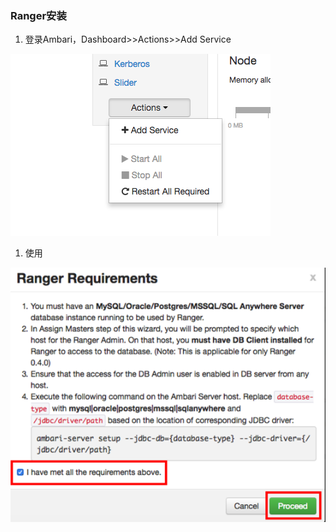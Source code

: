 ### Ranger安装

1. 登录Ambari，Dashboard&gt;&gt;Actions&gt;&gt;Add Service

![](/assets/findRanger.png)

1. 使用

![](/assets/rangerEnsure.png)





